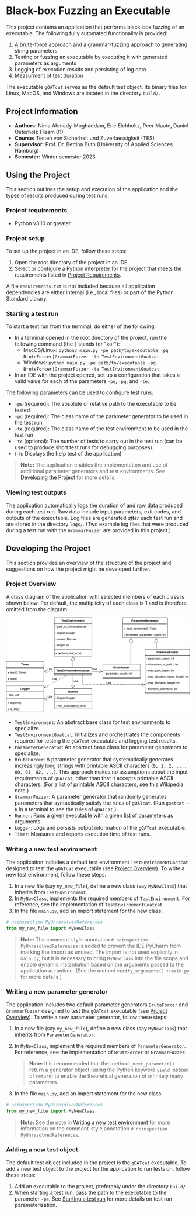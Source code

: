 # Black-box Fuzzing an Executable

This project contains an application that performs black-box fuzzing of an executable. The following fully automated functionality is provided:

1. A brute-force approach and a grammar-fuzzing approach to generating string parameters
2. Testing or fuzzing an executable by executing it with generated parameters as arguments
3. Logging of execution results and persisting of log data
4. Measurment of test duration

The executable `gOATcat` serves as the default test object. Its binary files for Linux, MacOS, and Windows are located in the directory `build/`.

## Project Information

- **Authors:** Nima Ahmady-Moghaddam, Eric Eichholtz, Peer Maute, Daniel Osterholz (Team 01)
- **Course:** Testen von Sicherheit und Zuverlaessigkeit (TES)
- **Supervisor:** Prof. Dr. Bettina Buth (University of Applied Sciences Hamburg)
- **Semester:** Winter semester 2023

## Using the Project

This section outlines the setup and execution of the application and the types of results produced during test runs.

### Project requirements

- Python v3.10 or greater

### Project setup

To set up the project in an IDE, follow these steps:

1. Open the root directory of the project in an IDE.
2. Select or configure a Python interpreter for the project that meets the requirements listed in [Project Requirements](#project-requirements).

A file `requirements.txt` is not included because all application dependencies are either internal (i.e., local files) or part of the Python Standard Library.

### Starting a test run

To start a test run from the terminal, do either of the following:

- In a terminal opened in the root directory of the project, run the following command (the `|` stands for "xor"):
  - MacOS/Linux: `python3 main.py -pe path/to/executable -pg BruteForcer|GrammarFuzzer -te TestEnvironmentGoatcat`
  - Windows: `python main.py -pe path/to/executable -pg BruteForcer|GrammarFuzzer -te TestEnvironmentGoatcat`
- In an IDE with the project opened, set up a configuration that takes a valid value for each of the parameters `-pe`, `-pg`, and `-te`.

The following parameters can be used to configure test runs:

- `-pe` (required): The absolute or relative path to the executable to be tested
- `-pg` (required): The class name of the parameter generator to be used in the test run
- `-te` (required): The class name of the test environment to be used in the test run
- `-tc` (optional): The number of tests to carry out in the test run (can be used to produce short test runs for debugging purposes).
- (`-h`: Displays the help test of the application)

> **Note:** The application enables the implementation and use of additional parameter generators and test environments. See [Developing the Project](#developing-the-project) for more details.

### Viewing test outputs

The application automatically logs the duration of and raw data produced during each test run. Raw data include input parameters, exit codes, and outputs of the executable. Log files are generated *after* each test run and are stored in the directory `logs/`. (Two example log files that were produced during a test run with the `GrammarFuzzer` are provided in this project.)

## Developing the Project

This section provides an overview of the structure of the project and suggestions on how the project might be developed further.

### Project Overview

A class diagram of the application with selected members of each class is shown below. Per default, the multiplicity of each class is 1 and is therefore omitted from the diagram.

![Simplified class diagram of the project](./img/class_diag.png)

- `TestEnvironment`: An abstract base class for test environments to specialize.
- `TestEnvironmentGoatcat`: Initializes and orchestrates the components required for testing the `gOATcat` executable and logging test results.
- `ParameterGenerator`: An abstract base class for parameter generators to specialize.
- `BruteForcer`: A parameter generator that systematically generates increasingly long strings with printable ASCII characters (`0, 1, 2, ..., 00, 01, 02, ...`). This approach makes no assumptions about the input requirements of `gOATcat`, other than that it accepts printable ASCII characters. (For a list of printable ASCII characters, see [this](https://en.wikipedia.org/wiki/ASCII#cite_note-60) Wikipedia note.)
- `GrammarFuzzer`: A parameter generator that randomly generates parameters that syntactically satisfy the rules of `gOATcat`. (Run `goatcat -h` in a terminal to see the rules of `gOATcat`.)
- `Runner`: Runs a given executable with a given list of parameters as arguments.
- `Logger`: Logs and persists output information of the `gOATcat` executable.
- `Timer`: Measures and reports execution time of test runs.

### Writing a new test environment

The application includes a default test environment `TestEnvironmentGoatcat` designed to test the `gOATcat` executable (see [Project Overview](#project-overview)). To write a new test environment, follow these steps:

1. In a new file (say `my_new_file`), define a new class (say `MyNewClass`) that inherits from `TestEnvironment`.
2. In `MyNewClass`, implements the required members of `TestEnvironment`. For reference, see the implementation of `TestEnvironmentGoatcat`.
3. In the file `main.py`, add an import statement for the new class:

```python
# noinspection PyUnresolvedReferences
from my_new_file import MyNewClass
```

> **Note:** The comment-style annotation `# noinspection PyUnresolvedReferences` is added to prevent the IDE PyCharm from marking the import as unused. The import is not used explicitly in `main.py`; but it is necessary to bring `MyNewClass` into the file scope and enable dynamic instantiation based on the arguments passed to the application at runtime. (See the method `verify_arguments()` in `main.py` for more details.)

### Writing a new parameter generator

The application includes two default parameter generators `BruteForcer` and `GrammarFuzzer` designed to test the `gOATcat` executable (see [Project Overview](#project-overview)). To write a new parameter generator, follow these steps:

1. In a new file (say `my_new_file`), define a new class (say `MyNewClass`) that inherits from `ParameterGenerator`.
2. In `MyNewClass`, implement the required members of `ParameterGenerator`. For reference, see the implementation of `BruteForcer` or `GrammarFuzzer`.

    > **Note:** It is recommended that the method `_next_parameter()` return a generator object (using the Python keyword `yield` instead of `return`) to enable the theoretical generation of infinitely many parameters.

3. In the file `main.py`, add an import statement for the new class:

```python
# noinspection PyUnresolvedReferences
from my_new_file import MyNewClass
```

> **Note:** See the note in [Writing a new test environment](#writing-a-new-test-environment) for more information on the comment-style annotation `# noinspection PyUnresolvedReferences`.

### Adding a new test object

The default test object included in the project is the `gOATcat` executable. To add a new test object to the project for the application to run tests on, follow these steps:

1. Add an executable to the project, preferably under the directory `build/`.
2. When starting a test run, pass the path to the executable to the parameter `-pe`. See [Starting a test run](#starting-a-test-run) for more details on test run parameterization.
